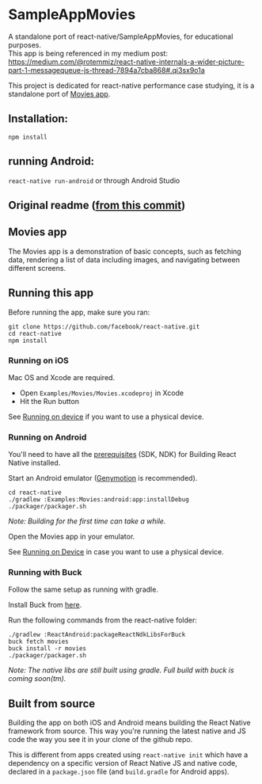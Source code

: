 
# SampleAppMovies
A standalone port of react-native/SampleAppMovies, for educational purposes.<br>
This app is being referenced in my medium post:
https://medium.com/@rotemmiz/react-native-internals-a-wider-picture-part-1-messagequeue-js-thread-7894a7cba868#.qi3sx9o1a

This project is dedicated for react-native performance case studying, it is a standalone port of [Movies app](https://github.com/facebook/react-native/tree/master/Examples/Movies).

## Installation:
`npm install`

## running Android:
`react-native run-android` or through Android Studio



## Original readme ([from this commit](https://github.com/facebook/react-native/tree/07553d0f1c61173edad804c4e7a93c902719e05b/Examples/Movies))
## Movies app

The Movies app is a demonstration of basic concepts, such as fetching data, rendering a list of data including images, and navigating between different screens.

## Running this app

Before running the app, make sure you ran:

    git clone https://github.com/facebook/react-native.git
    cd react-native
    npm install

### Running on iOS

Mac OS and Xcode are required.

- Open `Examples/Movies/Movies.xcodeproj` in Xcode
- Hit the Run button

See [Running on device](https://facebook.github.io/react-native/docs/running-on-device-ios.html) if you want to use a physical device.

### Running on Android

You'll need to have all the [prerequisites](https://github.com/facebook/react-native/tree/master/ReactAndroid#prerequisites) (SDK, NDK) for Building React Native installed.

Start an Android emulator ([Genymotion](https://www.genymotion.com) is recommended).

    cd react-native
    ./gradlew :Examples:Movies:android:app:installDebug
    ./packager/packager.sh

_Note: Building for the first time can take a while._

Open the Movies app in your emulator.

See [Running on Device](https://facebook.github.io/react-native/docs/running-on-device-android.html) in case you want to use a physical device.

### Running with Buck

Follow the same setup as running with gradle.

Install Buck from [here](https://buckbuild.com/setup/install.html).

Run the following commands from the react-native folder:

    ./gradlew :ReactAndroid:packageReactNdkLibsForBuck
    buck fetch movies
    buck install -r movies
    ./packager/packager.sh

_Note: The native libs are still built using gradle. Full build with buck is coming soon(tm)._

## Built from source

Building the app on both iOS and Android means building the React Native framework from source. This way you're running the latest native and JS code the way you see it in your clone of the github repo.

This is different from apps created using `react-native init` which have a dependency on a specific version of React Native JS and native code, declared in a `package.json` file (and `build.gradle` for Android apps).
